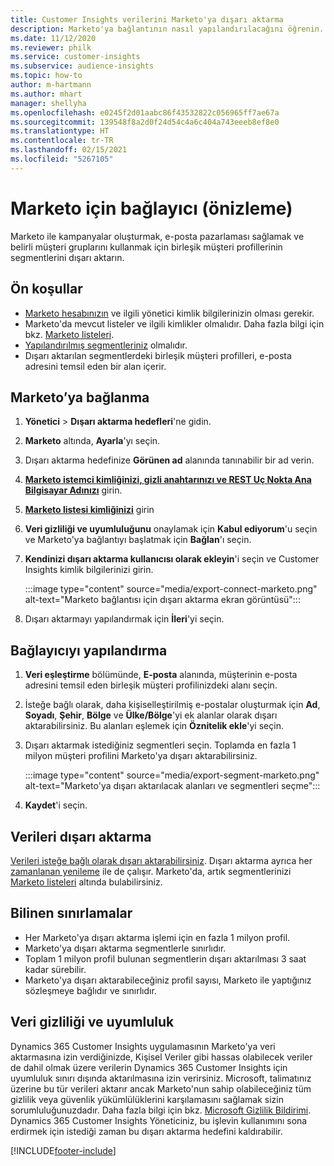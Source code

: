 ```yaml
---
title: Customer Insights verilerini Marketo'ya dışarı aktarma
description: Marketo'ya bağlantının nasıl yapılandırılacağını öğrenin.
ms.date: 11/12/2020
ms.reviewer: philk
ms.service: customer-insights
ms.subservice: audience-insights
ms.topic: how-to
author: m-hartmann
ms.author: mhart
manager: shellyha
ms.openlocfilehash: e0245f2d01aabc86f43532822c056965ff7ae67a
ms.sourcegitcommit: 139548f8a2d0f24d54c4a6c404a743eeeb8ef8e0
ms.translationtype: HT
ms.contentlocale: tr-TR
ms.lasthandoff: 02/15/2021
ms.locfileid: "5267105"
---
```

# <a name="connector-for-marketo-preview"></a>Marketo için bağlayıcı (önizleme)

Marketo ile kampanyalar oluşturmak, e-posta pazarlaması sağlamak ve belirli müşteri gruplarını kullanmak için birleşik müşteri profillerinin segmentlerini dışarı aktarın.

## <a name="prerequisites"></a>Ön koşullar

-   [Marketo hesabınızın](https://login.marketo.com/) ve ilgili yönetici kimlik bilgilerinizin olması gerekir.
-   Marketo'da mevcut listeler ve ilgili kimlikler olmalıdır. Daha fazla bilgi için bkz. [Marketo listeleri](https://docs.marketo.com/display/public/DOCS/Understanding+Static+Lists).
-   [Yapılandırılmış segmentleriniz](segments.md) olmalıdır.
-   Dışarı aktarılan segmentlerdeki birleşik müşteri profilleri, e-posta adresini temsil eden bir alan içerir.

## <a name="connect-to-marketo"></a>Marketo’ya bağlanma

1. **Yönetici** > **Dışarı aktarma hedefleri**'ne gidin.

1. **Marketo** altında, **Ayarla**'yı seçin.

1. Dışarı aktarma hedefinize **Görünen ad** alanında tanınabilir bir ad verin.

1. **[Marketo istemci kimliğinizi, gizli anahtarınızı ve REST Uç Nokta Ana Bilgisayar Adınızı](https://developers.marketo.com/rest-api/authentication/)** girin.

1. **[Marketo listesi kimliğinizi](https://docs.marketo.com/display/public/DOCS/Understanding+Static+Lists)** girin 

1. **Veri gizliliği ve uyumluluğunu** onaylamak için **Kabul ediyorum**'u seçin ve Marketo'ya bağlantıyı başlatmak için **Bağlan**'ı seçin.

1. **Kendinizi dışarı aktarma kullanıcısı olarak ekleyin**'i seçin ve Customer Insights kimlik bilgilerinizi girin.

   :::image type="content" source="media/export-connect-marketo.png" alt-text="Marketo bağlantısı için dışarı aktarma ekran görüntüsü":::

1. Dışarı aktarmayı yapılandırmak için **İleri**'yi seçin.

## <a name="configure-the-connector"></a>Bağlayıcıyı yapılandırma

1. **Veri eşleştirme** bölümünde, **E-posta** alanında, müşterinin e-posta adresini temsil eden birleşik müşteri profilinizdeki alanı seçin. 

1. İsteğe bağlı olarak, daha kişiselleştirilmiş e-postalar oluşturmak için **Ad**, **Soyadı**, **Şehir**, **Bölge** ve **Ülke/Bölge**'yi ek alanlar olarak dışarı aktarabilirsiniz. Bu alanları eşlemek için **Öznitelik ekle**'yi seçin.

1. Dışarı aktarmak istediğiniz segmentleri seçin. Toplamda en fazla 1 milyon müşteri profilini Marketo'ya dışarı aktarabilirsiniz.

   :::image type="content" source="media/export-segment-marketo.png" alt-text="Marketo'ya dışarı aktarılacak alanları ve segmentleri seçme":::

1. **Kaydet**'i seçin.

## <a name="export-the-data"></a>Verileri dışarı aktarma

[Verileri isteğe bağlı olarak dışarı aktarabilirsiniz](export-destinations.md). Dışarı aktarma ayrıca her [zamanlanan yenileme](system.md#schedule-tab) ile de çalışır. Marketo'da, artık segmentlerinizi [Marketo listeleri](ttps://docs.marketo.com/display/public/DOCS/Understanding+Static+Lists) altında bulabilirsiniz.

## <a name="known-limitations"></a>Bilinen sınırlamalar

- Her Marketo'ya dışarı aktarma işlemi için en fazla 1 milyon profil.
- Marketo'ya dışarı aktarma segmentlerle sınırlıdır.
- Toplam 1 milyon profil bulunan segmentlerin dışarı aktarılması 3 saat kadar sürebilir. 
- Marketo'ya dışarı aktarabileceğiniz profil sayısı, Marketo ile yaptığınız sözleşmeye bağlıdır ve sınırlıdır.

## <a name="data-privacy-and-compliance"></a>Veri gizliliği ve uyumluluk

Dynamics 365 Customer Insights uygulamasının Marketo'ya veri aktarmasına izin verdiğinizde, Kişisel Veriler gibi hassas olabilecek veriler de dahil olmak üzere verilerin Dynamics 365 Customer Insights için uyumluluk sınırı dışında aktarılmasına izin verirsiniz. Microsoft, talimatınız üzerine bu tür verileri aktarır ancak Marketo'nun sahip olabileceğiniz tüm gizlilik veya güvenlik yükümlülüklerini karşılamasını sağlamak sizin sorumluluğunuzdadır. Daha fazla bilgi için bkz. [Microsoft Gizlilik Bildirimi](https://go.microsoft.com/fwlink/?linkid=396732).
Dynamics 365 Customer Insights Yöneticiniz, bu işlevin kullanımını sona erdirmek için istediği zaman bu dışarı aktarma hedefini kaldırabilir.


[!INCLUDE[footer-include](../includes/footer-banner.md)]
